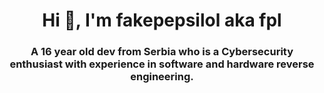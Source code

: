 <h1 align="center">Hi 👋, I'm fakepepsilol aka fpl</h1>
<h3 align="center">A 16 year old dev from Serbia who is a Cybersecurity enthusiast with experience in software and hardware reverse engineering.</h3>
